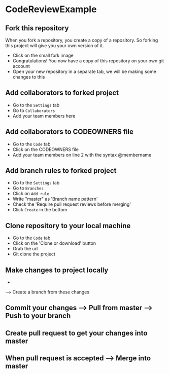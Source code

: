 # CodeReviewExample


## Fork this repository
When you fork a repository, you create a copy of a repository. So forking this project will give you your own version of it.

- Click on the small fork image
- Congratulations! You now have a copy of this repository on your own git account
- Open your new repository in a separate tab, we will be making some changes to this


## Add collaborators to forked project
- Go to the `Settings` tab
- Go to `Collaborators`
- Add your team members here


## Add collaborators to CODEOWNERS file
- Go to the `Code` tab
- Click on the CODEOWNERS file
- Add your team members on line 2 with the syntax @membername


## Add branch rules to forked project
- Go to the `Settings` tab
- Go to `Branches`
- Click on `Add rule`
- Write "master" as 'Branch name pattern' 
- Check the 'Require pull request reviews before merging' 
- Click `Create` in the bottom

## Clone repository to your local machine
- Go to the `Code` tab
- Click on the 'Clone or download' button
- Grab the url
- Git clone the project


## Make changes to project locally
- 
--> Create a branch from these changes


## Commit your changes --> Pull from master --> Push to your branch 


## Create pull request to get your changes into master 


## When pull request is accepted --> Merge into master
